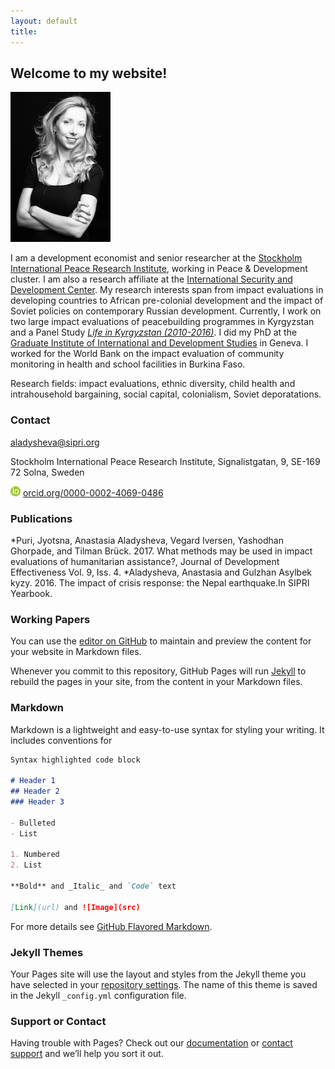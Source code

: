 ```yaml
---
layout: default
title:
---
```



## Welcome to my website!



![alt text](IMG_3437.jpeg)



I am a development economist and senior researcher at the [Stockholm International Peace Research Institute](https://www.sipri.org/), working in Peace & Development cluster. I am also a research affiliate at the [International Security and Development Center](http://isdc.org/). My research interests span from impact evaluations in developing countries to African pre-colonial development and the impact of Soviet policies on contemporary Russian development. Currently, I work on two large impact evaluations of peacebuilding programmes in Kyrgyzstan and a Panel Study [_Life in Kyrgyzstan (2010-2016)_](http://lifeinkyrgyzstan.org/). I did my PhD at the [Graduate Institute of International and Development Studies](http://graduateinstitute.ch/home.html) in Geneva. I worked for the World Bank on the impact evaluation of community monitoring in health and school facilities in Burkina Faso.



Research fields: impact evaluations, ethnic diversity, child health and intrahousehold bargaining, social capital, colonialism, Soviet deporatations.


### Contact

<aladysheva@sipri.org>

Stockholm International Peace Research Institute, Signalistgatan, 9, SE-169 72 Solna, Sweden

![alt text](orcid_16x16.png) [orcid.org/0000-0002-4069-0486](http://orcid.org/0000-0002-4069-0486)



### Publications

*Puri, Jyotsna, Anastasia Aladysheva, Vegard Iversen, Yashodhan Ghorpade, and Tilman Brück. 2017. What methods may be used in impact evaluations of humanitarian assistance?, Journal of Development Effectiveness Vol. 9, Iss. 4.
*Aladysheva, Anastasia and Gulzhan Asylbek kyzy. 2016. The impact of crisis response: the Nepal earthquake.In SIPRI Yearbook.

### Working Papers


You can use the [editor on GitHub](https://github.com/aladysheva/test/edit/master/index.md) to maintain and preview the content for your website in Markdown files.

Whenever you commit to this repository, GitHub Pages will run [Jekyll](https://jekyllrb.com/) to rebuild the pages in your site, from the content in your Markdown files.

### Markdown

Markdown is a lightweight and easy-to-use syntax for styling your writing. It includes conventions for

```markdown
Syntax highlighted code block

# Header 1
## Header 2
### Header 3

- Bulleted
- List

1. Numbered
2. List

**Bold** and _Italic_ and `Code` text

[Link](url) and ![Image](src)
```

For more details see [GitHub Flavored Markdown](https://guides.github.com/features/mastering-markdown/).

### Jekyll Themes

Your Pages site will use the layout and styles from the Jekyll theme you have selected in your [repository settings](https://github.com/aladysheva/test/settings). The name of this theme is saved in the Jekyll `_config.yml` configuration file.

### Support or Contact

Having trouble with Pages? Check out our [documentation](https://help.github.com/categories/github-pages-basics/) or [contact support](https://github.com/contact) and we’ll help you sort it out.


